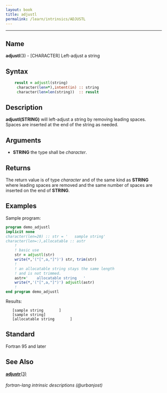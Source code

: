 ```yaml
---
layout: book
title: adjustl
permalink: /learn/intrinsics/ADJUSTL
---
```

-------------------------------------------------------------------------------
## __Name__

__adjustl__(3) - \[CHARACTER\] Left-adjust a string

## __Syntax__


```fortran
    result = adjustl(string)
     character(len=*),intent(in) :: string
     character(len=len(string))  :: result
```

## __Description__

__adjustl(STRING)__ will left-adjust a string by removing leading
spaces. Spaces are inserted at the end of the string as needed.

## __Arguments__

  - __STRING__
    the type shall be _character_.

## __Returns__

The return value is of type _character_ and of the same kind as __STRING__
where leading spaces are removed and the same number of spaces are
inserted on the end of __STRING__.

## __Examples__

Sample program:

```fortran
program demo_adjustl
implicit none
character(len=20) :: str = '   sample string'
character(len=:),allocatable :: astr
    !
    ! basic use
    str = adjustl(str)
    write(*,'("[",a,"]")') str, trim(str)
    !
    ! an allocatable string stays the same length
    ! and is not trimmed.
    astr='    allocatable string   '
    write(*,'("[",a,"]")') adjustl(astr)
    !
end program demo_adjustl
```
Results:

```
   [sample string       ]
   [sample string]
   [allocatable string       ]
```

## __Standard__

Fortran 95 and later

## __See Also__

[__adjustr__(3)](ADJUSTR)

###### fortran-lang intrinsic descriptions (@urbanjost)
